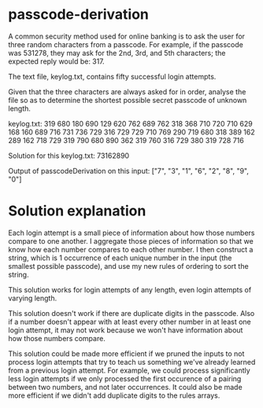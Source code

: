 # passcode-derivation

A common security method used for online banking is to ask the user for three random characters from a passcode. For example, if the passcode was 531278, they may ask for the 2nd, 3rd, and 5th characters; the expected reply would be: 317.

The text file, keylog.txt, contains fifty successful login attempts.

Given that the three characters are always asked for in order, analyse the file so as to determine the shortest possible secret passcode of unknown length.

keylog.txt:
319 680 180 690 129 620 762 689 762 318 368 710 720 710 629 168 160 689 716 731 736 729 316 729 729 710 769 290 719 680 318 389 162 289 162 718 729 319 790 680 890 362 319 760 316 729 380 319 728 716

Solution for this keylog.txt:
73162890

Output of passcodeDerivation on this input:
["7", "3", "1", "6", "2", "8", "9", "0"]


# Solution explanation

Each login attempt is a small piece of information about how those numbers compare to one another. I aggregate those pieces of information so that we know how each number compares to each other number. I then construct a string, which is 1 occurrence of each unique number in the input (the smallest possible passcode), and use my new rules of ordering to sort the string.

This solution works for login attempts of any length, even login attempts of varying length.

This solution doesn't work if there are duplicate digits in the passcode. Also if a number doesn't appear with at least every other number in at least one login attempt, it may not work because we won't have information about how those numbers compare.

This solution could be made more efficient if we pruned the inputs to not process login attempts that try to teach us something we've already learned from a previous login attempt. For example, we could process significantly less login attempts if we only processed the first occurence of a pairing between two numbers, and not later occurrences. It could also be made more efficient if we didn't add duplicate digits to the rules arrays.
